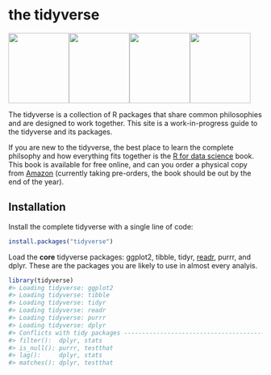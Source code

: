 
<!-- README.md is generated from README.Rmd. Please edit that file -->
the tidyverse
=============

<a href='http://forcats.tidyverse.org'><img src='https://github.com/tidyverse/forcats/raw/master/logo.png' width='120' height='139' /></a><a href='http://haven.tidyverse.org'><img src='https://github.com/tidyverse/haven/raw/master/logo.png' width='120' height='139' /></a><a href='http://readr.tidyverse.org'><img src='https://github.com/tidyverse/readr/raw/master/logo.png' width='120' height='139' /></a><a href='http://stringr.tidyverse.org'><img src='https://github.com/tidyverse/stringr/raw/master/logo.png' width='120' height='139' /></a>

The tidyverse is a collection of R packages that share common philosophies and are designed to work together. This site is a work-in-progress guide to the tidyverse and its packages.

If you are new to the tidyverse, the best place to learn the complete philsophy and how everything fits together is the [R for data science](http://r4ds.had.co.nz/) book. This book is available for free online, and can you order a physical copy from [Amazon](http://amzn.to/2aHLAQ1) (currently taking pre-orders, the book should be out by the end of the year).

Installation
------------

Install the complete tidyverse with a single line of code:

``` r
install.packages("tidyverse")
```

Load the **core** tidyverse packages: ggplot2, tibble, tidyr, [readr](http://readr.tidyverse.org), purrr, and dplyr. These are the packages you are likely to use in almost every analyis.

``` r
library(tidyverse)
#> Loading tidyverse: ggplot2
#> Loading tidyverse: tibble
#> Loading tidyverse: tidyr
#> Loading tidyverse: readr
#> Loading tidyverse: purrr
#> Loading tidyverse: dplyr
#> Conflicts with tidy packages ----------------------------------------------
#> filter():  dplyr, stats
#> is_null(): purrr, testthat
#> lag():     dplyr, stats
#> matches(): dplyr, testthat
```

